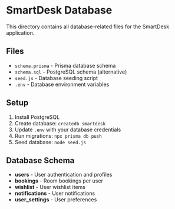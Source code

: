 # SmartDesk Database

This directory contains all database-related files for the SmartDesk application.

## Files

- `schema.prisma` - Prisma database schema
- `schema.sql` - PostgreSQL schema (alternative)
- `seed.js` - Database seeding script
- `.env` - Database environment variables

## Setup

1. Install PostgreSQL
2. Create database: `createdb smartdesk`
3. Update `.env` with your database credentials
4. Run migrations: `npx prisma db push`
5. Seed database: `node seed.js`

## Database Schema

- **users** - User authentication and profiles
- **bookings** - Room bookings per user
- **wishlist** - User wishlist items
- **notifications** - User notifications
- **user_settings** - User preferences